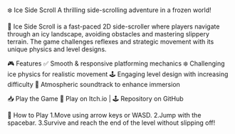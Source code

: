 ❄️ Ice Side Scroll
A thrilling side-scrolling adventure in a frozen world!

🔹 Ice Side Scroll is a fast-paced 2D side-scroller where players navigate through an icy landscape, avoiding obstacles and mastering slippery terrain. The game challenges reflexes and strategic movement with its unique physics and level designs.



🎮 Features
✅ Smooth & responsive platforming mechanics
❄️ Challenging ice physics for realistic movement
🕹️ Engaging level design with increasing difficulty
🎵 Atmospheric soundtrack to enhance immersion

📥 Play the Game
🔗 Play on Itch.io | 🕹️ Repository on GitHub

🚀 How to Play
1.Move using arrow keys or WASD.
2.Jump with the spacebar.
3.Survive and reach the end of the level without slipping off!
